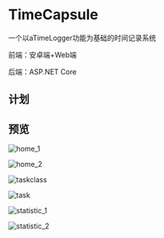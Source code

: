 # TimeCapsule
一个以aTimeLogger功能为基础的时间记录系统

前端：安卓端+Web端

后端：ASP.NET Core

## 计划



## 预览
![home_1](Docs/img/home_1.png)

![home_2](Docs/img/home_2.png)

![taskclass](Docs/img/taskclass.png)

![task](Docs/img/task.png)

![statistic_1](Docs/img/statistic_1.png)

![statistic_2](Docs/img/statistic_2.png)




